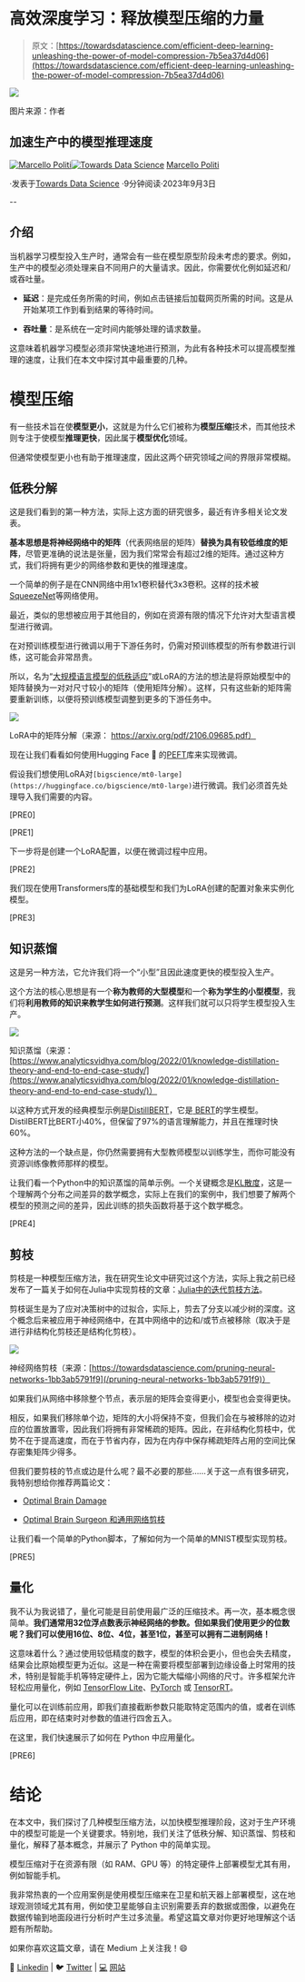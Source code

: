# 高效深度学习：释放模型压缩的力量

> 原文：[https://towardsdatascience.com/efficient-deep-learning-unleashing-the-power-of-model-compression-7b5ea37d4d06](https://towardsdatascience.com/efficient-deep-learning-unleashing-the-power-of-model-compression-7b5ea37d4d06)

![](../Images/e3f104a88962263b5a88baa0f644362f.png)

图片来源：作者

## 加速生产中的模型推理速度

[](https://medium.com/@marcellopoliti?source=post_page-----7b5ea37d4d06--------------------------------)[![Marcello Politi](../Images/484e44571bd2e75acfe5fef3146ab3c2.png)](https://medium.com/@marcellopoliti?source=post_page-----7b5ea37d4d06--------------------------------)[](https://towardsdatascience.com/?source=post_page-----7b5ea37d4d06--------------------------------)[![Towards Data Science](../Images/a6ff2676ffcc0c7aad8aaf1d79379785.png)](https://towardsdatascience.com/?source=post_page-----7b5ea37d4d06--------------------------------) [Marcello Politi](https://medium.com/@marcellopoliti?source=post_page-----7b5ea37d4d06--------------------------------)

·发表于[Towards Data Science](https://towardsdatascience.com/?source=post_page-----7b5ea37d4d06--------------------------------) ·9分钟阅读·2023年9月3日

--

## 介绍

当机器学习模型投入生产时，通常会有一些在模型原型阶段未考虑的要求。例如，生产中的模型必须处理来自不同用户的大量请求。因此，你需要优化例如延迟和/或吞吐量。

+   **延迟**：是完成任务所需的时间，例如点击链接后加载网页所需的时间。这是从开始某项工作到看到结果的等待时间。

+   **吞吐量**：是系统在一定时间内能够处理的请求数量。

这意味着机器学习模型必须非常快速地进行预测，为此有各种技术可以提高模型推理的速度，让我们在本文中探讨其中最重要的几种。

# 模型压缩

有一些技术旨在使**模型更小**，这就是为什么它们被称为**模型压缩**技术，而其他技术则专注于使模型**推理更快**，因此属于**模型优化**领域。

但通常使模型更小也有助于推理速度，因此这两个研究领域之间的界限非常模糊。

## 低秩分解

这是我们看到的第一种方法，实际上这方面的研究很多，最近有许多相关论文发表。

**基本思想是将神经网络中的矩阵**（代表网络层的矩阵）**替换为具有较低维度的矩阵**，尽管更准确的说法是张量，因为我们常常会有超过2维的矩阵。通过这种方式，我们将拥有更少的网络参数和更快的推理速度。

一个简单的例子是在CNN网络中用1x1卷积替代3x3卷积。这样的技术被[ SqueezeNet](https://arxiv.org/abs/1602.07360)等网络使用。

最近，类似的思想被应用于其他目的，例如在资源有限的情况下允许对大型语言模型进行微调。

在对预训练模型进行微调以用于下游任务时，仍需对预训练模型的所有参数进行训练，这可能会非常昂贵。

所以，名为“[大规模语言模型的低秩适应](https://arxiv.org/abs/2106.09685)”或LoRA的方法的想法是将原始模型中的矩阵替换为一对对尺寸较小的矩阵（使用矩阵分解）。这样，只有这些新的矩阵需要重新训练，以便将预训练模型调整到更多的下游任务中。

![](../Images/b21d32443e3691de45e54500a439b131.png)

LoRA中的矩阵分解（来源： https://arxiv.org/pdf/2106.09685.pdf）

现在让我们看看如何使用Hugging Face 🤗 的[PEFT](https://huggingface.co/docs/peft/index)库来实现微调。

假设我们想使用LoRA对`[bigscience/mt0-large](https://huggingface.co/bigscience/mt0-large)`进行微调。我们必须首先处理导入我们需要的内容。

[PRE0]

[PRE1]

下一步将是创建一个LoRA配置，以便在微调过程中应用。

[PRE2]

我们现在使用Transformers库的基础模型和我们为LoRA创建的配置对象来实例化模型。

[PRE3]

## 知识蒸馏

这是另一种方法，它允许我们将一个“小型”且因此速度更快的模型投入生产。

这个方法的核心思想是有一个**称为教师的大型模型**和一个**称为学生的小型模型**，我们将**利用教师的知识来教学生如何进行预测**。这样我们就可以只将学生模型投入生产。

![](../Images/e3f862323f2d9b3c00b3c9ae076faab1.png)

知识蒸馏（来源：[https://www.analyticsvidhya.com/blog/2022/01/knowledge-distillation-theory-and-end-to-end-case-study/](https://www.analyticsvidhya.com/blog/2022/01/knowledge-distillation-theory-and-end-to-end-case-study/)）

以这种方式开发的经典模型示例是[DistillBERT](https://huggingface.co/docs/transformers/model_doc/distilbert)，它是[ BERT](https://arxiv.org/abs/1810.04805)的学生模型。DistilBERT比BERT小40%，但保留了97%的语言理解能力，并且在推理时快60%。

这种方法的一个缺点是，你仍然需要拥有大型教师模型以训练学生，而你可能没有资源训练像教师那样的模型。

让我们看一个Python中的知识蒸馏的简单示例。一个关键概念是[KL散度](https://en.wikipedia.org/wiki/Kullback%E2%80%93Leibler_divergence)，这是一个理解两个分布之间差异的数学概念，实际上在我们的案例中，我们想要了解两个模型的预测之间的差异，因此训练的损失函数将基于这个数学概念。

[PRE4]

## 剪枝

剪枝是一种模型压缩方法，我在研究生论文中研究过这个方法，实际上我之前已经发布了一篇关于如何在Julia中实现剪枝的文章：[Julia中的迭代剪枝方法](/iterative-pruning-methods-for-artificial-neural-networks-in-julia-c605f547a485)。

剪枝诞生是为了应对决策树中的过拟合，实际上，剪去了分支以减少树的深度。这个概念后来被应用于神经网络中，在其中网络中的边和/或节点被移除（取决于是进行非结构化剪枝还是结构化剪枝）。

![](../Images/a5512b117100950116c5961541a85284.png)

神经网络剪枝（来源：[https://towardsdatascience.com/pruning-neural-networks-1bb3ab5791f9](/pruning-neural-networks-1bb3ab5791f9)）

如果我们从网络中移除整个节点，表示层的矩阵会变得更小，模型也会变得更快。

相反，如果我们移除单个边，矩阵的大小将保持不变，但我们会在与被移除的边对应的位置放置零，因此我们将拥有非常稀疏的矩阵。因此，在非结构化剪枝中，优势不在于提高速度，而在于节省内存，因为在内存中保存稀疏矩阵占用的空间比保存密集矩阵少得多。

但我们要剪枝的节点或边是什么呢？最不必要的那些……关于这一点有很多研究，我特别想给你推荐两篇论文：

+   [Optimal Brain Damage](https://citeseerx.ist.psu.edu/document?repid=rep1&type=pdf&doi=17c0a7de3c17d31f79589d245852b57d083d386e)

+   [Optimal Brain Surgeon 和通用网络剪枝](https://ieeexplore.ieee.org/document/298572)

让我们看一个简单的Python脚本，了解如何为一个简单的MNIST模型实现剪枝。

[PRE5]

## 量化

我不认为我说错了，量化可能是目前使用最广泛的压缩技术。再一次，基本概念很简单。**我们通常用32位浮点数表示神经网络的参数。但如果我们使用更少的位数呢？我们可以使用16位、8位、4位，甚至1位，甚至可以拥有二进制网络！**

这意味着什么？通过使用较低精度的数字，模型的体积会更小，但也会失去精度，结果会比原始模型更为近似。这是一种在需要将模型部署到边缘设备上时常用的技术，特别是智能手机等特定硬件上，因为它能大幅缩小网络的尺寸。许多框架允许轻松应用量化，例如 [TensorFlow Lite](https://www.tensorflow.org/lite)、[PyTorch](https://pytorch.org/) 或 [TensorRT](https://developer.nvidia.com/tensorrt)。

量化可以在训练前应用，即我们直接截断参数只能取特定范围内的值，或者在训练后应用，即在结束时对参数的值进行四舍五入。

在这里，我们快速展示了如何在 Python 中应用量化。

[PRE6]

# 结论

在本文中，我们探讨了几种模型压缩方法，以加快模型推理阶段，这对于生产环境中的模型可能是一个关键要求。特别地，我们关注了低秩分解、知识蒸馏、剪枝和量化，解释了基本概念，并展示了 Python 中的简单实现。

模型压缩对于在资源有限（如 RAM、GPU 等）的特定硬件上部署模型尤其有用，例如智能手机。

我非常热衷的一个应用案例是使用模型压缩来在卫星和航天器上部署模型，这在地球观测领域尤其有用，例如使卫星能够自主识别需要丢弃的数据或图像，以避免在数据传输到地面段进行分析时产生过多流量。希望这篇文章对你更好地理解这个话题有所帮助。

如果你喜欢这篇文章，请在 Medium 上关注我！😄

💼 [Linkedin](https://www.linkedin.com/in/marcello-politi/) ️| 🐦 [Twitter](https://twitter.com/_March08_) | [💻](https://emojiterra.com/laptop-computer/) [网站](https://marcello-politi.super.site/)
